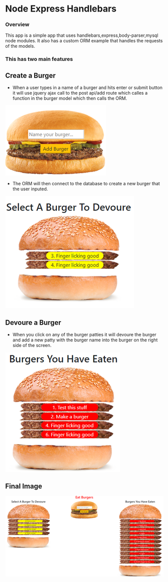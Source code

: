 # Node Express Handlebars

### Overview

This app is a simple app that uses handlebars,express,body-parser,mysql node modules. It also has a custom ORM example that handles the requests of the models. 

### This has two main features

## Create a Burger
* When a user types in a name of a burger and hits enter or submit button it will use jquery ajax call to the post api/add route which calles a function in the burger model which then calls the ORM.

![Image of appended log file](public/assets/img/burger-input-img.png)

* The ORM will then connect to the database to create a new burger that the user inputed.

![Image of appended log file](./public/assets/img/devoure-img.png)


## Devoure a Burger
* When you click on any of the burger patties it will devoure the burger and add a new patty with the burger name into the burger on the right side of the screen. 

![Image of appended log file](/public/assets/img/devoured-img.png)

## Final Image

![Image of appended log file](/public/assets/img/main-screen.png)
